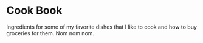# Cook Book
Ingredients for some of my favorite dishes that I like to cook and how to buy groceries for them. Nom nom nom.
